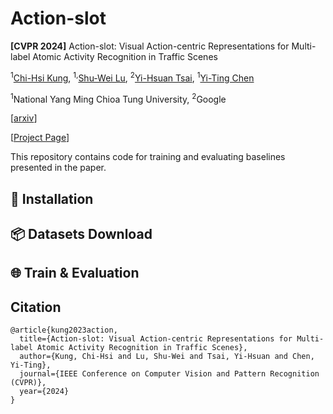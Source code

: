 # Action-slot

**[CVPR 2024]** Action-slot: Visual Action-centric Representations for Multi-label Atomic Activity Recognition in Traffic Scenes

<sup>1</sup>[Chi-Hsi Kung](https://hankkung.github.io/website/),  <sup>1,</sup>[Shu-Wei Lu](),  <sup>2</sup>[Yi-Hsuan Tsai](https://sites.google.com/site/yihsuantsai/),  <sup>1</sup>[Yi-Ting Chen](https://sites.google.com/site/yitingchen0524)

<sup>1</sup>National Yang Ming Chioa Tung University,  <sup>2</sup>Google

[[arxiv](https://arxiv.org/abs/2311.17948)]

[[Project Page](https://hcis-lab.github.io/Action-slot/)]

This repository contains code for training and evaluating baselines presented in the paper.


## 🚀 Installation

## 📦 Datasets Download

## 🌐 Train & Evaluation

## Citation
```
@article{kung2023action,
  title={Action-slot: Visual Action-centric Representations for Multi-label Atomic Activity Recognition in Traffic Scenes},
  author={Kung, Chi-Hsi and Lu, Shu-Wei and Tsai, Yi-Hsuan and Chen, Yi-Ting},
  journal={IEEE Conference on Computer Vision and Pattern Recognition (CVPR)},
  year={2024}
}
```

